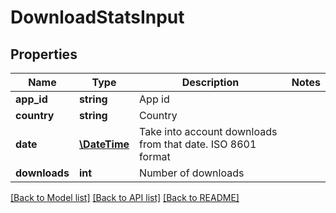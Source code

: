 # DownloadStatsInput

## Properties
Name | Type | Description | Notes
------------ | ------------- | ------------- | -------------
**app_id** | **string** | App id | 
**country** | **string** | Country | 
**date** | [**\DateTime**](\DateTime.md) | Take into account downloads from that date. ISO 8601 format | 
**downloads** | **int** | Number of downloads | 

[[Back to Model list]](../../README.md#documentation-for-models) [[Back to API list]](../../README.md#documentation-for-api-endpoints) [[Back to README]](../../README.md)

